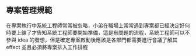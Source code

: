 ## 專案管理規範

在專案執行中系統工程師常常被忽略，小弟在職場上常常遇到專案都已經決定好何時要上線了才告知系統工程師要開始準備，這是有問題的流程，系統工程師可以不參與 idea 的發想，但是確定專案啟動後應該是各部門都需要進行會議了解其 effect 並且必須將專案排入工作排程

